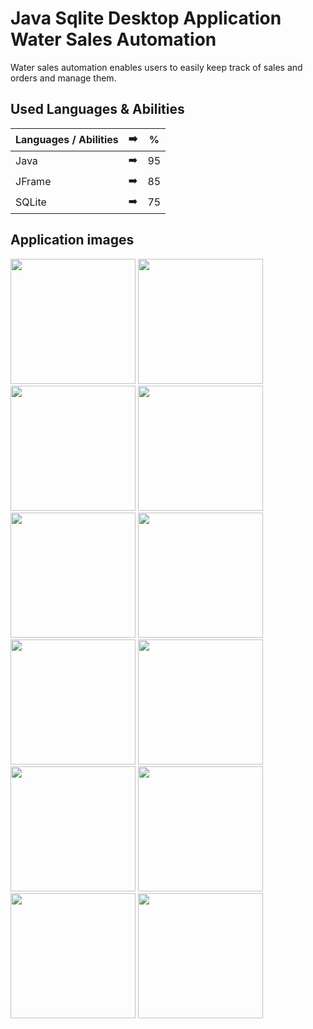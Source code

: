 # Java Sqlite Desktop Application Water Sales Automation

Water sales automation enables users to easily keep track of sales and orders and manage them.

## Used Languages & Abilities

| Languages / Abilities | :arrow_right: | % |
| ------------- |:-------------:|:-------------:|
| Java | :arrow_right: | 95 |
| JFrame | :arrow_right: | 85 |
| SQLite | :arrow_right: | 75 |

## Application images

<p>
<a href="https://github.com/ilaydaguler/Java-Sqlite-Desktop-Application-Water-Sales/blob/main/images/1.jpg" target="_blank">
<img src="https://github.com/ilaydaguler/Java-Sqlite-Desktop-Application-Water-Sales/blob/main/images/1.jpg" width="200" style="max-width:100%;"></a>
  
<a href="https://github.com/ilaydaguler/Java-Sqlite-Desktop-Application-Water-Sales/blob/main/images/2.jpg" target="_blank">
<img src="https://github.com/ilaydaguler/Java-Sqlite-Desktop-Application-Water-Sales/blob/main/images/2.jpg" width="200" style="max-width:100%;"></a>                         
  
<a href="https://github.com/ilaydaguler/Java-Sqlite-Desktop-Application-Water-Sales/blob/main/images/3.jpg" target="_blank">
<img src="https://github.com/ilaydaguler/Java-Sqlite-Desktop-Application-Water-Sales/blob/main/images/3.jpg" width="200" style="max-width:100%;"></a>
  
<a href="https://github.com/ilaydaguler/Java-Sqlite-Desktop-Application-Water-Sales/blob/main/images/4.jpg" target="_blank">
<img src="https://github.com/ilaydaguler/Java-Sqlite-Desktop-Application-Water-Sales/blob/main/images/4.jpg" width="200" style="max-width:100%;"></a>

<a href="https://github.com/ilaydaguler/Java-Sqlite-Desktop-Application-Water-Sales/blob/main/images/5.jpg" target="_blank">
<img src="https://github.com/ilaydaguler/Java-Sqlite-Desktop-Application-Water-Sales/blob/main/images/5.jpg" width="200" style="max-width:100%;"></a>
  
<a href="https://github.com/ilaydaguler/Java-Sqlite-Desktop-Application-Water-Sales/blob/main/images/6.jpg" target="_blank">
<img src="https://github.com/ilaydaguler/Java-Sqlite-Desktop-Application-Water-Sales/blob/main/images/6.jpg" width="200" style="max-width:100%;"></a>
  
<a href="https://github.com/ilaydaguler/Java-Sqlite-Desktop-Application-Water-Sales/blob/main/images/7.jpg" target="_blank">
<img src="https://github.com/ilaydaguler/Java-Sqlite-Desktop-Application-Water-Sales/blob/main/images/7.jpg" width="200" style="max-width:100%;"></a>
  
<a href="https://github.com/ilaydaguler/Java-Sqlite-Desktop-Application-Water-Sales/blob/main/images/8.jpg" target="_blank">
<img src="https://github.com/ilaydaguler/Java-Sqlite-Desktop-Application-Water-Sales/blob/main/images/8.jpg" width="200" style="max-width:100%;"></a>
 
<a href="https://github.com/ilaydaguler/Java-Sqlite-Desktop-Application-Water-Sales/blob/main/images/9.jpg" target="_blank">
<img src="https://github.com/ilaydaguler/Java-Sqlite-Desktop-Application-Water-Sales/blob/main/images/9.jpg" width="200" style="max-width:100%;"></a>
  
<a href="https://github.com/ilaydaguler/Java-Sqlite-Desktop-Application-Water-Sales/blob/main/images/10.jpg" target="_blank">
<img src="https://github.com/ilaydaguler/Java-Sqlite-Desktop-Application-Water-Sales/blob/main/images/10.jpg" width="200" style="max-width:100%;"></a>
 
  <a href="https://github.com/ilaydaguler/Java-Sqlite-Desktop-Application-Water-Sales/blob/main/images/11.jpg" target="_blank">
<img src="https://github.com/ilaydaguler/Java-Sqlite-Desktop-Application-Water-Sales/blob/main/images/11.jpg" width="200" style="max-width:100%;"></a>

<a href="https://github.com/ilaydaguler/Java-Sqlite-Desktop-Application-Water-Sales/blob/main/images/12.jpg" target="_blank">
<img src="https://github.com/ilaydaguler/Java-Sqlite-Desktop-Application-Water-Sales/blob/main/images/12.jpg" width="200" style="max-width:100%;"></a>
  
  
  
</p>



